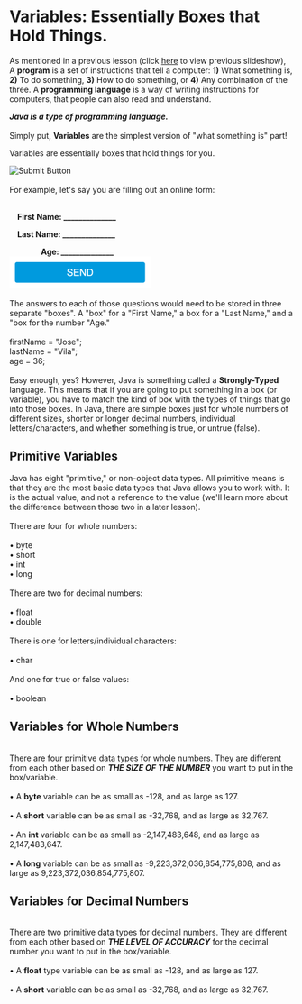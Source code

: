 <h1>Variables: Essentially Boxes that Hold Things.</h1>

As mentioned in a previous lesson (click <a href="https://docs.google.com/presentation/d/1gs1s35daJTko10G4WYKMvKptp0ZvZ7JUw2ZgdK1Gdqw/edit?usp=sharing">here</a> to view previous slideshow), A <b>program</b> is a set of instructions that tell a computer: <b>1)</b> What something is, <b>2)</b> To do something, <b>3)</b> How to do something, or <b>4)</b> Any combination of the three. A <b>programming language</b> is a way of writing instructions for computers, that people can also read and understand.

<b><i>Java is a type of programming language.</i></b><br>
<br>
Simply put, <b>Variables</b> are the simplest version of "what something is" part!

Variables are essentially boxes that hold things for you.

<img src="http://hackathon-in-a-box.org/img/box.png" alt="Submit Button" height="250" width="250">
<br><br>
For example, let's say you are filling out an online form:<br><br>

<b>&emsp;First Name: ______________ </b>

<b>&emsp;Last Name: ______________ </b>

<b>&emsp;&emsp;&emsp;&emsp;Age: ______________ </b>
<br>
<img src="https://raw.githubusercontent.com/JDVila/MockLesson/master/send_button.png" alt="Submit Button" height="55" width="250">
<br><br>
The answers to each of those questions would need to be stored in three separate "boxes". A "box" for a "First Name," a box for a "Last Name," and a "box for the number "Age."
<br><br>
firstName = "Jose";<br>
lastName = "Vila";<br>
age = 36;<br>
<br>
Easy enough, yes? However, Java is something called a <b>Strongly-Typed</b> language. This means that if you are going to put something in a box (or variable), you have to match the kind of box with the types of things that go into those boxes. In Java, there are simple boxes just for whole numbers of different sizes, shorter or longer decimal numbers, individual letters/characters, and whether something is true, or untrue (false).

<h2>Primitive Variables</h2>
Java has eight "primitive," or non-object data types. All primitive means is that they are the most basic data types that Java allows you to work with. It is the actual value, and not a reference to the value (we'll learn more about the difference between those two in a later lesson).<br>
<br>
There are four for whole numbers:<br>
<br>
&bull; byte<br>
&bull; short<br>
&bull; int<br>
&bull; long<br>
<br>
There are two for decimal numbers:<br>
<br>
&bull; float<br>
&bull; double<br>
<br>
There is one for letters/individual characters:<br>
<br>
&bull; char<br>
<br>
And one for true or false values:<br>
<br>
&bull; boolean<br>
<h2>Variables for Whole Numbers</h2>
<br>
There are four primitive data types for whole numbers. They are different from each other based on <b><i>THE SIZE OF THE NUMBER</i></b> you want to put in the box/variable.<br>
<br>
&bull; A <b>byte</b> variable can be as small as -128, and as large as 127.<br>
<br>
&bull; A <b>short</b> variable can be as small as -32,768, and as large as 32,767.<br>
<br>
&bull; An <b>int</b> variable can be as small as -2,147,483,648, and as large as 2,147,483,647.<br>
<br>
&bull; A <b>long</b> variable can be as small as -9,223,372,036,854,775,808, and as large as 9,223,372,036,854,775,807.<br>
<h2>Variables for Decimal Numbers</h2>
<br>
There are two primitive data types for decimal numbers. They are different from each other based on <b><i>THE LEVEL OF ACCURACY</i></b> for the decimal number you want to put in the box/variable.<br>
<br>
&bull; A <b>float</b> type variable can be as small as -128, and as large as 127.<br>
<br>
&bull; A <b>short</b> variable can be as small as -32,768, and as large as 32,767.<br>
